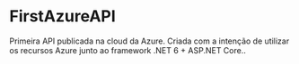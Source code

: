 # FirstAzureAPI

Primeira API publicada na cloud da Azure. Criada com a intenção de utilizar os recursos Azure junto ao framework .NET 6 + ASP.NET Core..